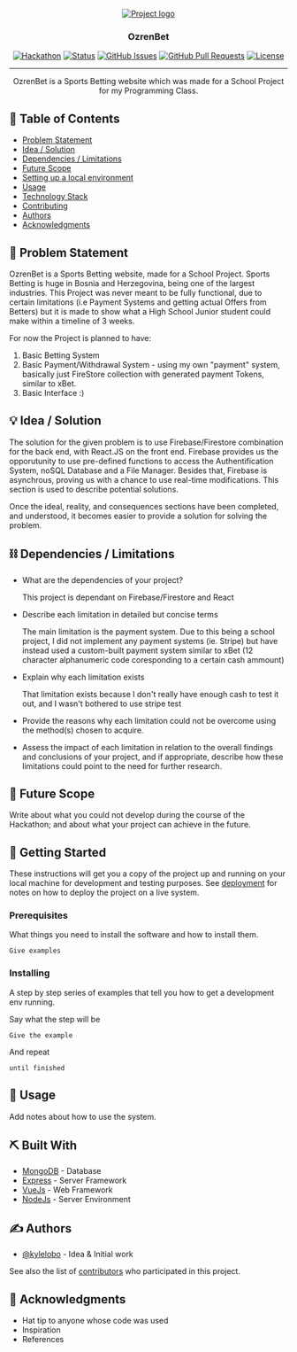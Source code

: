 <p align="center">
  <a href="" rel="noopener">
 <img src="https://i.ibb.co/4fj8Xjf/New-Project-1.png" alt="Project logo"></a>
</p>
<h3 align="center">OzrenBet</h3>

<div align="center">

  [![Hackathon](https://img.shields.io/badge/hackathon-name-orange.svg)](http://hackathon.url.com) 
  [![Status](https://img.shields.io/badge/status-active-success.svg)]() 
  [![GitHub Issues](https://img.shields.io/github/issues/kylelobo/The-Documentation-Compendium.svg)](https://github.com/kylelobo/The-Documentation-Compendium/issues)
  [![GitHub Pull Requests](https://img.shields.io/github/issues-pr/kylelobo/The-Documentation-Compendium.svg)](https://github.com/kylelobo/The-Documentation-Compendium/pulls)
  [![License](https://img.shields.io/badge/license-MIT-blue.svg)](LICENSE.md)

</div>

---

<p align="center"> OzrenBet is a Sports Betting website which was made for a School Project for my Programming Class. 
    <br> 
</p>

## 📝 Table of Contents
- [Problem Statement](#problem_statement)
- [Idea / Solution](#idea)
- [Dependencies / Limitations](#limitations)
- [Future Scope](#future_scope)
- [Setting up a local environment](#getting_started)
- [Usage](#usage)
- [Technology Stack](#tech_stack)
- [Contributing](../CONTRIBUTING.md)
- [Authors](#authors)
- [Acknowledgments](#acknowledgments)

## 🧐 Problem Statement <a name = "problem_statement"></a>
OzrenBet is a Sports Betting website, made for a School Project. Sports Betting is huge in Bosnia and Herzegovina, being one of the largest industries. 
This Project was never meant to be fully functional, due to certain limitations (i.e Payment Systems and getting actual Offers from Betters) but it is made to show what a High School Junior student could make within a timeline of 3 weeks.

For now the Project is planned to have: 
1. Basic Betting System
2. Basic Payment/Withdrawal System - using my own "payment" system, basically just FireStore collection with generated payment Tokens, similar to xBet. 
3. Basic Interface :)

## 💡 Idea / Solution <a name = "idea"></a>
The solution for the given problem is to use Firebase/Firestore combination for the back end, with React.JS on the front end. Firebase provides us the opporutunity to use pre-defined functions to access the Authentification System, noSQL Database and a File Manager. Besides that, Firebase is asynchrous, proving us with a chance to use real-time modifications.
This section is used to describe potential solutions. 

Once the ideal, reality, and consequences sections have been 
completed, and understood, it becomes easier to provide a solution for solving the problem.

## ⛓️ Dependencies / Limitations <a name = "limitations"></a>
- What are the dependencies of your project?

  This project is dependant on Firebase/Firestore and React
- Describe each limitation in detailed but concise terms

  The main limitation is the payment system. Due to this being a school project, I did not implement any payment systems (ie. Stripe) but have instead used a custom-built payment system similar to xBet (12 character alphanumeric code coresponding to a certain cash ammount)
- Explain why each limitation exists

  That limitation exists because I don't really have enough cash to test it out, and I wasn't bothered to use stripe test
- Provide the reasons why each limitation could not be overcome using the method(s) chosen to acquire.
- Assess the impact of each limitation in relation to the overall findings and conclusions of your project, and if 
appropriate, describe how these limitations could point to the need for further research.

## 🚀 Future Scope <a name = "future_scope"></a>
Write about what you could not develop during the course of the Hackathon; and about what your project can achieve 
in the future.

## 🏁 Getting Started <a name = "getting_started"></a>
These instructions will get you a copy of the project up and running on your local machine for development 
and testing purposes. See [deployment](#deployment) for notes on how to deploy the project on a live system.

### Prerequisites

What things you need to install the software and how to install them.

```
Give examples
```

### Installing

A step by step series of examples that tell you how to get a development env running.

Say what the step will be

```
Give the example
```

And repeat

```
until finished
```

## 🎈 Usage <a name="usage"></a>
Add notes about how to use the system.

## ⛏️ Built With <a name = "tech_stack"></a>
- [MongoDB](https://www.mongodb.com/) - Database
- [Express](https://expressjs.com/) - Server Framework
- [VueJs](https://vuejs.org/) - Web Framework
- [NodeJs](https://nodejs.org/en/) - Server Environment

## ✍️ Authors <a name = "authors"></a>
- [@kylelobo](https://github.com/kylelobo) - Idea & Initial work

See also the list of [contributors](https://github.com/kylelobo/The-Documentation-Compendium/contributors) 
who participated in this project.

## 🎉 Acknowledgments <a name = "acknowledgments"></a>
- Hat tip to anyone whose code was used
- Inspiration
- References
